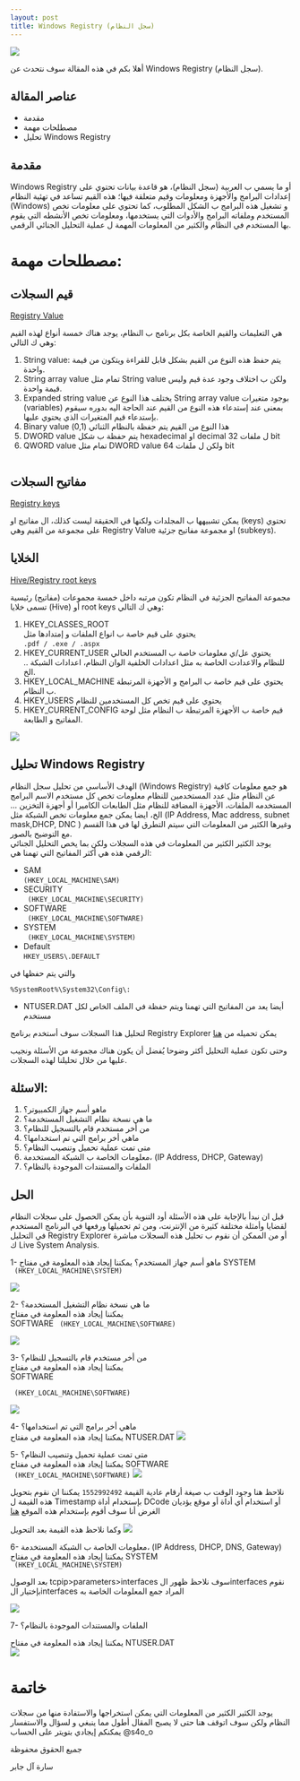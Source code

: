 ```yaml
--- 
layout: post
title: Windows Registry (سجل النظام)
---
```


![](https://cdn2.iconfinder.com/data/icons/metro-uinvert-dock/256/RegEdit.png)

أهلا بكم في هذه المقالة سوف نتحدث عن Windows Registry (سجل النظام). 



## عناصر المقالة
- مقدمة 
- مصطلحات مهمة 
- تحليل Windows Registry  




## مقدمة

 Windows Registry  أو ما يسمي ب العربية (سجل النظام)، هو قاعدة بيانات تحتوي على إعدادات البرامج والأجهزة ومعلومات وقيم متعلقة فيها؛ هذه القيم تساعد في تهئية النظام (Windows) و تشغيل هذه البرامج ب الشكل المطلوب، كما تحتوي على معلومات تخص المستخدم وملفاته البرامج والأدوات التي يستخدمها، ومعلومات تخص الأنشطه التي يقوم بها المستخدم في النظام والكثير من المعلومات المهمة ل عملية التحليل الجنائي الرقمي. 


#  مصطلحات مهمة:  

##  قيم السجلات 
  <ins> Registry Value  </ins>


 هي التعليمات والقيم الخاصة بكل برنامج ب النظام، يوجد هناك خمسة أنواع  لهذه القيم وهي ك التالي: 



1.  String value: يتم حفظ هذه النوع من القيم بشكل قابل للقراءة ويتكون من قيمة واحدة. 
2. String array value تمام مثل  String value ولكن ب اختلاف وجود عدة قيم وليس قيمة واحدة.
3. Expanded string value يختلف هذا النوع عن String array value بوجود متغيرات (variables) بمعنى عند إستدعاء هذه النوع من القيم عند الحاجة اليه بدوره سيقوم بإستدعاء قيم المتغيرات الذي يحتوي عليها.
4. Binary value هذا النوع من القيم يتم حفظة بالنظام الثنائي  (0,1) 
5. DWORD value يتم حفظة ب شكل hexadecimal او decimal ل ملفات 32 bit  
6. QWORD value تمام مثل DWORD value ولكن ل ملفات 64 bit 


 ![]()




## مفاتيح السجلات
  <ins> Registry keys </ins>  

يمكن تشبيهها ب المجلدات ولكنها في الحقيقة ليست كذلك، ال مفاتيح او (keys) تحتوي على مجموعة من القيم وهي  Registry Value او مجموعة مفاتيح جزئية (subkeys). 

## الخلايا 

 <ins> Hive/Registry root keys   </ins>
 
 مجموعة المفاتيح الجزئية في النظام تكون مرتبه داخل خمسة مجموعات (مفاتيح) رئيسية تسمى خلايا (Hive) أو root keys  وهي ك التالي: 


1. HKEY_CLASSES_ROOT  
يحتوي على قيم خاصة ب انواع الملفات و إمتدادها مثل  
`.pdf / .exe / .aspx ` 
2. HKEY_CURRENT_USER 
يحتوي عل/ي معلومات خاصة ب المستخدم الحالي للنظام والاعدادت الخاصة به مثل اعدادات الخلفية الوان النظام، اعدادات الشبكة .. الخ. 
3. HKEY_LOCAL_MACHINE  يحتوي على قيم خاصة ب البرامج و الأجهزة المرتبطة ب النظام. 
4. HKEY_USERS يحتوي على قيم تخص كل المستخدمين للنظام 
5. HKEY_CURRENT_CONFIG قيم خاصة ب الأجهزة المرتبطة ب النظام مثل لوحة المفاتيح و الطابعة. 
 
![](https://i.ibb.co/fX6Qrmx/Untitled-Diagram.png)



##  تحليل Windows Registry 
الهدف الأساسي من تحليل سجل النظام (Windows Registry) هو جمع معلومات كافية عن النظام مثل عدد المستخدمين للنظام معلومات تخص كل مستخدم الاسم البرامج المستخدمه الملفات، الأجهزة المضافة للنظام مثل الطابعات الكاميرا أو أجهزة التخزين ... الخ، ايضا يمكن جمع معلومات تخص الشبكة مثل (IP Address, Mac address, subnet mask,DHCP, DNC ) وغيرها الكثير من المعلومات التي سيتم التطرق لها في هذا القسم مع التوضيح بالصور.  
يوجد الكثير الكثير من المعلومات في هذه السجلات ولكن بما يخص التحليل الجنائي الرقمي هذه هي أكثر المفاتيح التي تهمنا هي: 


- SAM  
`(HKEY_LOCAL_MACHINE\SAM)`
- SECURITY  
` (HKEY_LOCAL_MACHINE\SECURITY)`
- SOFTWARE  
` (HKEY_LOCAL_MACHINE\SOFTWARE)`
- SYSTEM  
` (HKEY_LOCAL_MACHINE\SYSTEM)`
- Default   
`HKEY_USERS\.DEFAULT`

والتي يتم حفظها في    

`%SystemRoot%\System32\Config\:`

- NTUSER.DAT 
أيضا يعد من المفاتيح التي  تهمنا ويتم حفظة في الملف الخاص لكل مستخدم 

لتحليل هذا السجلات سوف أستخدم برنامج Registry Explorer يمكن تحميله من [هنا](https://ericzimmerman.github.io/#!index.md)


 وحتى تكون عملية التحليل أكثر وضوحا يُفضل أن يكون هناك مجموعة من الأسئلة ونجيب عليها من خلال تحليلنا لهذه السجلات.

## الاسئلة: 
1. ماهو أسم جهاز الكمبيوتر؟ 
2. ما هي نسخة نظام التشغيل المستخدمة؟ 
3.  من أخر مستخدم قام بالتسجيل للنظام؟ 
4.  ماهي أخر برامج التي تم استخدامها؟ 
5. متى تمت عملية تحميل وتنصيب النظام؟ 
6. معلومات الخاصة ب الشبكة المستخدمة، (IP Address, DHCP, Gateway)
7. الملفات والمستندات الموجودة بالنظام؟ 


## الحل 
قبل ان نبدأ بالإجابة على هذه الأسئلة أود التنوية بأن يمكن الحصول على سجلات النظام لقضايا وأمثلة مختلفة كثيرة من الإنترنت، ومن ثم  تحميلها ورفعها في البرنامج المستخدم في التحليل Registry Explorer أو من الممكن أن نقوم ب تحليل هذه السجلات مباشرة ك  Live System Analysis.


1- ماهو أسم جهاز المستخدم؟ 
يمكننا إيجاد هذه المعلومة في مفتاح 
SYSTEM  
` (HKEY_LOCAL_MACHINE\SYSTEM)`

![](https://i.ibb.co/h9Jq2yj/CN.png)

2- ما هي نسخة نظام التشغيل المستخدمة؟   
يمكننا إيجاد هذه المعلومة في مفتاح    
SOFTWARE
` (HKEY_LOCAL_MACHINE\SOFTWARE)`

![](https://i.ibb.co/GnTTHK7/CV.png)

3-  من أخر مستخدم قام بالتسجيل للنظام؟  
يمكننا إيجاد هذه المعلومة في مفتاح   
SOFTWARE   

` (HKEY_LOCAL_MACHINE\SOFTWARE)`

![](https://i.ibb.co/gjvXjWh/last.png)

4-  ماهي أخر برامج التي تم استخدامها؟   
 يمكننا إيجاد هذه المعلومة في مفتاح 
 NTUSER.DAT 
![](https://i.ibb.co/MMkjrg1/lastvist.png)

5- متى تمت عملية تحميل وتنصيب النظام؟   
يمكننا إيجاد هذه المعلومة في مفتاح 
SOFTWARE   
` (HKEY_LOCAL_MACHINE\SOFTWARE)`
![](https://i.ibb.co/w4mHQjZ/CV.png)

نلاحظ هنا وجود الوقت ب صيغة أرقام عادية القيمة `1552992492` يمكننا ان نقوم بتحويل هذه القيمة ل  Timestamp بإستخدام أداة DCode أو استخدام أي أداة أو موقع يؤديان الغرض أنا سوف أقوم بإستخدام هذه الموقع [هنا](https://www.epochconverter.com/)

وكما نلاحظ هذه القيمة بعد التحويل 
![](https://i.ibb.co/7kBBr5S/Screen-Shot-2020-05-28-at-5-45-22-PM.png)



6- معلومات الخاصة ب الشبكة المستخدمة، (IP Address, DHCP, DNS, Gateway)   
يمكننا إيجاد هذه المعلومة في مفتاح 
SYSTEM  
` (HKEY_LOCAL_MACHINE\SYSTEM)`

بعد الوصول 
tcpip>parameters>interfaces
سوف نلاحظ ظهور الinterfaces نقوم بإختيار الinterfaces المراد جمع المعلومات الخاصة به 

![](https://i.ibb.co/dGGrFLf/network-information.png)


7- الملفات والمستندات الموجودة بالنظام؟ 

يمكننا إيجاد هذه المعلومة في مفتاح 
NTUSER.DAT  
 ![](https://i.ibb.co/fx65Ss4/Screenshot-16.png)


# خاتمة 

يوجد الكثير الكثير من المعلومات التي يمكن استخراجها والاستفادة منها من سجلات النظام ولكن سوف اتوقف هنا حتى لا يصبح المقال أطول مما ينبغي و لسؤال والاستفسار يمكنكم إيجادي بتويتر على الحساب @s4o_o


جميع الحقوق محفوظة 

سارة آل جابر 
